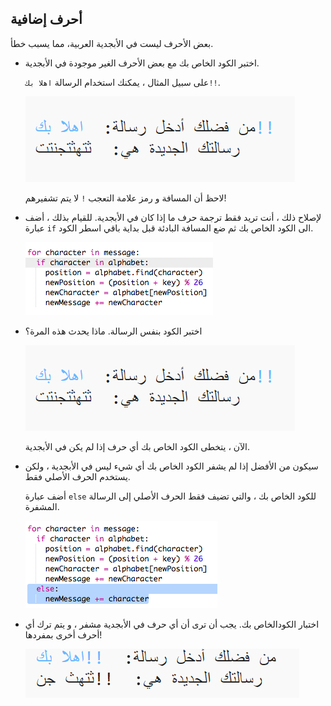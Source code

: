 ## أحرف إضافية

بعض الأحرف ليست في الأبجدية العربية، مما يسبب خطأ.

+ اختبر الكود الخاص بك مع بعض الأحرف الغير موجودة في الأبجدية.
    
    على سبيل المثال ، يمكنك استخدام الرسالة `اهلا بك!!`.
    
    ![لقطة الشاشة](images/messages-extra-characters.png)
    
    لاحظ أن المسافة و رمز علامة التعجب `!` لا يتم تشفيرهم!

+ لإصلاح ذلك ، أنت تريد فقط ترجمة حرف ما إذا كان في الأبجدية. للقيام بذلك ، أضف عبارة `if` الى الكود الخاص بك ثم ضع المسافة البادئة قبل بداية باقي اسطر الكود.
    
    ![لقطة الشاشة](images/messages-if.png)

+ اختبر الكود بنفس الرسالة. ماذا يحدث هذه المرة؟
    
    ![لقطة الشاشة](images/messages-if-test.png)
    
    الآن ، يتخطى الكود الخاص بك أي حرف إذا لم يكن في الأبجدية.

+ سيكون من الأفضل إذا لم يشفر الكود الخاص بك أي شيء ليس في الأبجدية ، ولكن يستخدم الحرف الأصلي فقط.
    
    أضف عبارة `else` للكود الخاص بك ، والتي تضيف فقط الحرف الأصلي إلى الرسالة المشفرة.
    
    ![لقطة الشاشة](images/messages-else.png)

+ اختبار الكودالخاص بك. يجب أن ترى أن أي حرف في الأبجدية مشفر ، و يتم ترك أي أحرف أخرى بمفردها!
    
    ![لقطة الشاشة](images/messages-else-test.png)